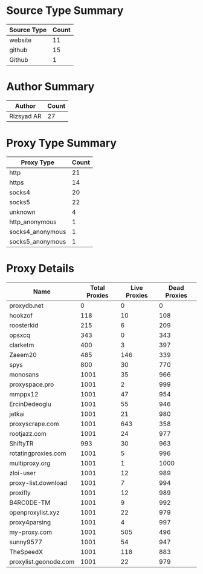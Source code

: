 # Source Type Summary

| Source Type | Count |
|-------------|-------|
| website | 11 |
| github | 15 |
| Github | 1 |


# Author Summary

| Author | Count |
|--------|-------|
| Rizsyad AR | 27 |


# Proxy Type Summary

| Proxy Type | Count |
|------------|-------|
| http | 21 |
| https | 14 |
| socks4 | 20 |
| socks5 | 22 |
| unknown | 4 |
| http_anonymous | 1 |
| socks4_anonymous | 1 |
| socks5_anonymous | 1 |


# Proxy Details

| Name | Total Proxies | Live Proxies | Dead Proxies |
|------|---------------|--------------|---------------|
| proxydb.net | 0 | 0 | 0 |
| hookzof | 118 | 10 | 108 |
| roosterkid | 215 | 6 | 209 |
| opsxcq | 343 | 0 | 343 |
| clarketm | 400 | 3 | 397 |
| Zaeem20 | 485 | 146 | 339 |
| spys | 800 | 30 | 770 |
| monosans | 1001 | 35 | 966 |
| proxyspace.pro | 1001 | 2 | 999 |
| mmppx12 | 1001 | 47 | 954 |
| ErcinDedeoglu | 1001 | 55 | 946 |
| jetkai | 1001 | 21 | 980 |
| proxyscrape.com | 1001 | 643 | 358 |
| rootjazz.com | 1001 | 24 | 977 |
| ShiftyTR | 993 | 30 | 963 |
| rotatingproxies.com | 1001 | 5 | 996 |
| multiproxy.org | 1001 | 1 | 1000 |
| zloi-user | 1001 | 12 | 989 |
| proxy-list.download | 1001 | 7 | 994 |
| proxifly | 1001 | 12 | 989 |
| B4RC0DE-TM | 1001 | 9 | 992 |
| openproxylist.xyz | 1001 | 22 | 979 |
| proxy4parsing | 1001 | 4 | 997 |
| my-proxy.com | 1001 | 505 | 496 |
| sunny9577 | 1001 | 54 | 947 |
| TheSpeedX | 1001 | 118 | 883 |
| proxylist.geonode.com | 1001 | 22 | 979 |
